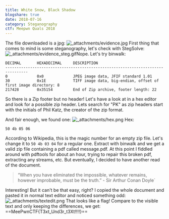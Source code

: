 ```yaml
---
title: White Snow, Black Shadow
blogshare: true
date: 2018-07-16
category: Steganography
ctf: Meepwn Quals 2018
---
```

The file downloaded is a jpg:
![_attachments/evidence.jpg](_attachments/_attachments/evidence.jpg)
First thing that comes to mind is some steganography, let's check with StegSolve:
![_attachments/evidence_steg.gif](_attachments/_attachments/evidence_steg.gif)Nope. Let's try binwalk:
```
DECIMAL       HEXADECIMAL     DESCRIPTION
--------------------------------------------------------------------------------
0             0x0             JPEG image data, JFIF standard 1.01
30            0x1E            TIFF image data, big-endian, offset of first image directory: 8
217428        0x35154         End of Zip archive, footer length: 22
```
So there is a Zip footer but no header! Let's have a look at in a hex editor and look for a possible zip header. Lets search for "PK" as zip headers start with the initials of Phil Katz, the creator of the zip format.

And fair enough, we found one:
![_attachments/hex.png](_attachments/_attachments/hex.png)
Hex:
```
50 4b 05 06
```

According to Wikipedia, this is the magic number for an empty zip file. Let's change it to `50 4b 03 04` for a regular one. Extract with binwalk and we get a valid zip file containing a pdf called message.pdf.
At this point I fiddled around with pdftools for about an hour, trying to repair this broken pdf, extracting any streams, etc.
But eventually, I decided to have another read of the document.

> “When you have eliminated the impossible, whatever remains, however improbable, must be the truth.” - Sir Arthur Conan Doyle`

Interesting! But it can't be that easy, right? I copied the whole document and pasted it in normal text editor and noticed something odd:
![_attachments/textedit.png](_attachments/_attachments/textedit.png)
That looks like a flag! Compare to the visible text and only keeping the differences, we get:
==MeePwnCTF{T3xt_Und3r_t3Xt!!!!}==